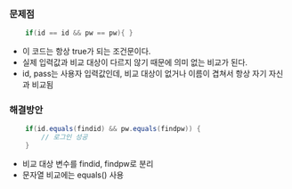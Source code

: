 ### 문제점
```java
    if(id == id && pw == pw){ }
```

- 이 코드는 항상 true가 되는 조건문이다.
- 실제 입력값과 비교 대상이 다르지 않기 때문에 의미 없는 비교가 된다.
- id, pass는 사용자 입력값인데, 비교 대상이 없거나 이름이 겹쳐서 항상 자기 자신과 비교됨



### 해결방안
```java
    if(id.equals(findid) && pw.equals(findpw)) {
        // 로그인 성공
    }
```

- 비교 대상 변수를 findid, findpw로 분리
- 문자열 비교에는 equals() 사용